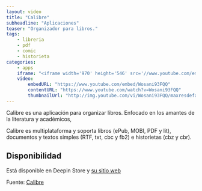 ```yaml
---
layout: video
title: "Calibre"
subheadline: "Aplicaciones"
teaser: "Organizador para libros."
tags:
    - libreria
    - pdf
    - comic
    - historieta
categories:
    - apps
    iframe: "<iframe width='970' height='546' src='//www.youtube.com/embed/Wosani93FQQ' frameborder='0' allowfullscreen></iframe>"
    video:
        embedURL: "https://www.youtube.com/embed/Wosani93FQQ"
        contentURL: "https://www.youtube.com/watch?v=Wosani93FQQ"
        thumbnailUrl: "http://img.youtube.com/vi/Wosani93FQQ/maxresdefault.jpg"
---
```

<!--more-->

Calibre es una aplicación para organizar libros. Enfocado en los amantes de la literatura y académicos,

Calibre es multiplataforma y soporta libros (ePub, MOBI, PDF y lit), documentos y textos simples (RTF, txt, cbc y fb2) e historietas (cbz y cbr).

## Disponibilidad

Está disponible en Deepin Store y [su sitio web](https://calibre-ebook.com/)

Fuente: [Calibre](https://calibre-ebook.com/)
